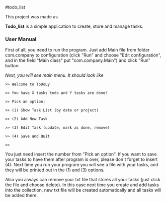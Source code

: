 #todo_list

This project was made as 

<strong>Todo_list</strong> is a simple application to create, store and manage tasks.


<h3>User Manual</h3>   

<p>First of all, you need to run the program. Just add Main file from folder com.company to configuration
(click "Run" and choose "Edit configuration", and in the field "Main class" put "com.company.Main") and click "Run" button.</p>

<i>Next, you will see main menu. It should look like</i>

```>> Welcome to ToDoLy```

```>> You have X tasks todo and Y tasks are done!```

```>> Pick an option:```

```>> (1) Show Task List (by date or project)```

```>> (2) Add New Task```

```>> (3) Edit Task (update, mark as done, remove)```

```>> (4) Save and Quit```

```>>```

<p>You just need insert the number from "Pick an option". If you want to save your tasks to have them after program is over,
 please don't forget to insert (4). Next time you run your program you will see a file with your tasks,
 and they will be printed out in the (1) and (3) options.</p>

<p> Also you always can remove your txt file that stores all your tasks (just click the file and choose delete).
 In this case next time you create and add tasks into the collection, new txt file will be created automatically
 and all tasks will be added there.</p>
 
 

